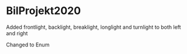 # BilProjekt2020
Added frontlight, backlight, breaklight, longlight and turnlight to both left and right

Changed to Enum
